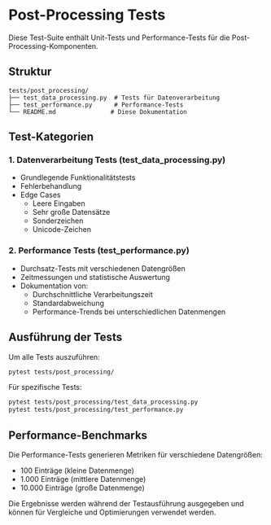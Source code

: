 # Post-Processing Tests

Diese Test-Suite enthält Unit-Tests und Performance-Tests für die Post-Processing-Komponenten.

## Struktur

```
tests/post_processing/
├── test_data_processing.py  # Tests für Datenverarbeitung
├── test_performance.py      # Performance-Tests
└── README.md               # Diese Dokumentation
```

## Test-Kategorien

### 1. Datenverarbeitung Tests (test_data_processing.py)
- Grundlegende Funktionalitätstests
- Fehlerbehandlung
- Edge Cases
  - Leere Eingaben
  - Sehr große Datensätze
  - Sonderzeichen
  - Unicode-Zeichen

### 2. Performance Tests (test_performance.py)
- Durchsatz-Tests mit verschiedenen Datengrößen
- Zeitmessungen und statistische Auswertung
- Dokumentation von:
  - Durchschnittliche Verarbeitungszeit
  - Standardabweichung
  - Performance-Trends bei unterschiedlichen Datenmengen

## Ausführung der Tests

Um alle Tests auszuführen:
```bash
pytest tests/post_processing/
```

Für spezifische Tests:
```bash
pytest tests/post_processing/test_data_processing.py
pytest tests/post_processing/test_performance.py
```

## Performance-Benchmarks

Die Performance-Tests generieren Metriken für verschiedene Datengrößen:
- 100 Einträge (kleine Datenmenge)
- 1.000 Einträge (mittlere Datenmenge)
- 10.000 Einträge (große Datenmenge)

Die Ergebnisse werden während der Testausführung ausgegeben und können für Vergleiche und Optimierungen verwendet werden.
